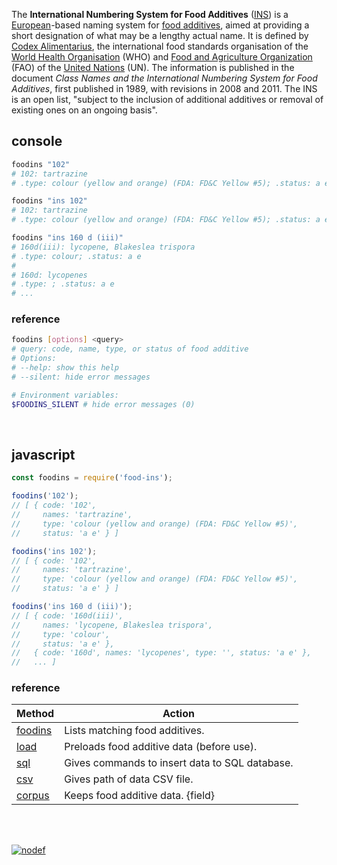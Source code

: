 The **International Numbering System for Food Additives** ([INS]) is a [European]-based
naming system for [food additives], aimed at providing a short designation of what may be a
lengthy actual name. It is defined by [Codex Alimentarius], the international food standards
organisation of the [World Health Organisation] (WHO) and [Food and Agriculture Organization]
(FAO) of the [United Nations] (UN). The information is published in the document
*Class Names and the International Numbering System for Food Additives*, first published in
1989, with revisions in 2008 and 2011. The INS is an open list, "subject to the inclusion of
additional additives or removal of existing ones on an ongoing basis".


## console

```bash
foodins "102"
# 102: tartrazine
# .type: colour (yellow and orange) (FDA: FD&C Yellow #5); .status: a e

foodins "ins 102"
# 102: tartrazine
# .type: colour (yellow and orange) (FDA: FD&C Yellow #5); .status: a e

foodins "ins 160 d (iii)"
# 160d(iii): lycopene, Blakeslea trispora
# .type: colour; .status: a e
#
# 160d: lycopenes
# .type: ; .status: a e
# ...
```

### reference 

```bash
foodins [options] <query>
# query: code, name, type, or status of food additive
# Options:
# --help: show this help
# --silent: hide error messages

# Environment variables:
$FOODINS_SILENT # hide error messages (0)
```
<br>


## javascript

```javascript
const foodins = require('food-ins');

foodins('102');
// [ { code: '102',
//     names: 'tartrazine',
//     type: 'colour (yellow and orange) (FDA: FD&C Yellow #5)',
//     status: 'a e' } ]

foodins('ins 102');
// [ { code: '102',
//     names: 'tartrazine',
//     type: 'colour (yellow and orange) (FDA: FD&C Yellow #5)',
//     status: 'a e' } ]

foodins('ins 160 d (iii)');
// [ { code: '160d(iii)',
//     names: 'lycopene, Blakeslea trispora',
//     type: 'colour',
//     status: 'a e' },
//   { code: '160d', names: 'lycopenes', type: '', status: 'a e' },
//   ... ]
```

### reference

| Method              | Action
|---------------------|-------
| [foodins]           | Lists matching food additives.
| [load]              | Preloads food additive data (before use).
| [sql]               | Gives commands to insert data to SQL database.
| [csv]               | Gives path of data CSV file.
| [corpus]            | Keeps food additive data. {field}

<br>
<br>

[![nodef](https://merferry.glitch.me/card/food-ins.svg)](https://nodef.github.io)

[foodins]: https://github.com/nodef/food-ins/wiki
[load]: https://github.com/nodef/food-ins/wiki/load
[sql]: https://github.com/nodef/food-ins/wiki/sql
[csv]: https://github.com/nodef/food-ins/wiki/csv
[corpus]: https://github.com/nodef/food-ins/wiki/corpus
[INS]: https://en.wikipedia.org/wiki/International_Numbering_System_for_Food_Additives
[European]: https://en.wikipedia.org/wiki/Europe
[food additives]: https://en.wikipedia.org/wiki/Food_additive
[Codex Alimentarius]: https://en.wikipedia.org/wiki/Codex_Alimentarius
[World Health Organisation]: https://en.wikipedia.org/wiki/World_Health_Organisation
[Food and Agriculture Organization]: https://en.wikipedia.org/wiki/Food_and_Agriculture_Organization
[United Nations]: https://en.wikipedia.org/wiki/United_Nations
